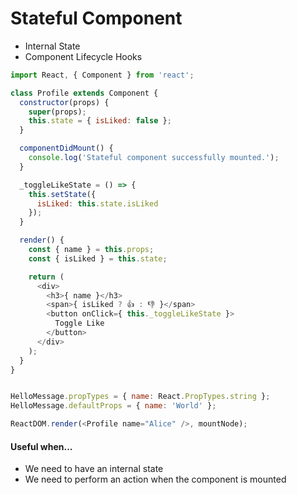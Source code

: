 # Stateful Component

- Internal State
- Component Lifecycle Hooks

```js
import React, { Component } from 'react';

class Profile extends Component {
  constructor(props) {
    super(props);
    this.state = { isLiked: false };
  }

  componentDidMount() {
    console.log('Stateful component successfully mounted.');
  }

  _toggleLikeState = () => {
    this.setState({
      isLiked: this.state.isLiked
    });
  }

  render() {
    const { name } = this.props;
    const { isLiked } = this.state;

    return (
      <div>
        <h3>{ name }</h3>
        <span>{ isLiked ? 👍 : 👎 }</span>
        <button onClick={ this._toggleLikeState }>
          Toggle Like
        </button>
      </div>
    );
  }
}


HelloMessage.propTypes = { name: React.PropTypes.string };
HelloMessage.defaultProps = { name: 'World' };

ReactDOM.render(<Profile name="Alice" />, mountNode);
```


#### Useful when...

- We need to have an internal state
- We need to perform an action when the component is mounted
